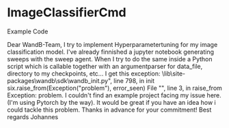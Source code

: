 # ImageClassifierCmd
Example Code

Dear WandB-Team, I try to implement Hyperparametertuning for my image classification model. I've already finnished a jupyter notebook generating sweeps with the sweep agent. When I try to do the same inside a Python script which is callable together with an argumentparser for data_file, directory to my checkpoints, etc... 
I get this exception: \lib\site-packages\wandb\sdk\wandb_init.py", line 798, in init
six.raise_from(Exception("problem"), error_seen)
File "<string>", line 3, in raise_from
Exception: problem. I couldn't find an example project facing my issue here. (I'm using Pytorch by the way). It would be great if you have an idea how i could tackle this problem. Thanks in advance for your commitment! Best regards Johannes

